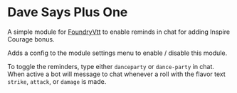 # Dave Says Plus One

A simple module for [FoundryVtt](https://foundryvtt.com/) to enable reminds in chat for adding Inspire Courage bonus.

Adds a config to the module settings menu to enable / disable this module.

To toggle the reminders, type either `danceparty` or `dance-party` in chat. When active a bot will message to chat whenever a roll with the flavor text `strike`, `attack`, or `damage` is made. 
